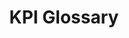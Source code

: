---
title: KPI Glossary
excerpt: ''
deprecated: false
hidden: true
metadata:
  title: ''
  description: ''
  robots: index
next:
  description: ''
---